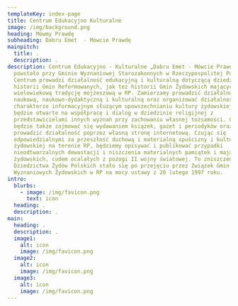 ```yaml
---
templateKey: index-page
title: Centrum Edukacyjno Kulturalne
image: /img/background.png
heading: Mówmy Prawdę
subheading: Dabru Emet  - Mówcie Prawdę
mainpitch:
  title: .
  description: .
description: Centrum Edukacyjno - Kulturalne „Dabru Emet - Mówcie Prawdę”
  powstało przy Gminie Wyznaniowej Starozakonnych w Rzeczypospolitej Polskiej.
  Centrum prowadzi działalność edukacyjną i kulturalną dotyczącą dziedzictwa i
  historii Gmin Reformowanych, jak też historii Gmin Żydowskich mających
  wielowiekową tradycję mojżeszową w RP. Zamierzamy prowadzić działalność
  naukową, naukowo-dydaktyczną i kulturalną oraz organizować działalność o
  charakterze informacyjnym służącym upowszechnianiu kultury żydowskiej. Centrum
  będzie otwarte na współpracę i dialog w dziedzinie religijnej z
  przedstawicielami innych wyznań przy zachowaniu własnej tożsamości. Centrum
  będzie także zajmować się wydawaniem książek, gazet i periodyków oraz
  prowadzić działalność poprzez własną stronę internetową. Czując się
  odpowiedzialnymi za przeszłość duchową i materialną spuścizny i kultury
  żydowskiej na terenie RP, będziemy opisywać i publikować przypadki
  nieodtwarzalnych dewastacji i niszczenia materialnych pamiątek i majątków
  żydowskich, cudem ocalałych z pożogi II wojny światowej. To zniszczenie
  Dziedzictwa Żydów Polskich stało się po przejęciu przez Związek Gmin
  Wyznaniowych Żydowskich w RP na mocy ustawy z 20 lutego 1997 roku.
intro:
  blurbs:
    - image: /img/favicon.png
      text: icon
  heading: .
  description: .
main:
  heading: .
  description: .
  image1:
    alt: icon
    image: /img/favicon.png
  image2:
    alt: icon
    image: /img/favicon.png
  image3:
    alt: icon
    image: /img/favicon.png
---
```

